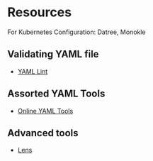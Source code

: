 # Resources

For Kubernetes Configuration: Datree, Monokle

## Validating YAML file

- [YAML Lint](http://www.yamllint.com/)

## Assorted YAML Tools

- [Online YAML Tools](https://onlineyamltools.com/)

## Advanced tools

- [Lens](https://k8slens.dev/)

